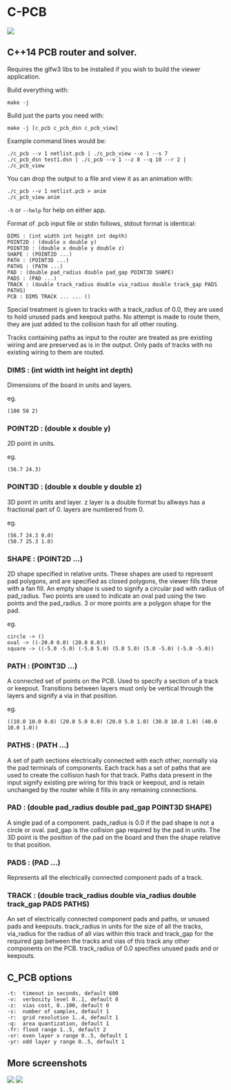 # C-PCB

![](./test3.png)

## C++14 PCB router and solver.

Requires the glfw3 libs to be installed if you wish to build the viewer
application.

Build everything with:

```
make -j
```

Build just the parts you need with:

```
make -j [c_pcb c_pcb_dsn c_pcb_view]
```

Example command lines would be:

```
./c_pcb --v 1 netlist.pcb | ./c_pcb_view --o 1 --s 7
./c_pcb_dsn test1.dsn | ./c_pcb --v 1 --z 8 --q 10 --r 2 | ./c_pcb_view
```

You can drop the output to a file and view it as an animation with:

```
./c_pcb --v 1 netlist.pcb > anim
./c_pcb_view anim
```

`-h` or `--help` for help on either app.

Format of .pcb input file or stdin follows, stdout format is identical:

```
DIMS : (int width int height int depth)
POINT2D : (double x double y)
POINT3D : (double x double y double z)
SHAPE : (POINT2D ...)
PATH : (POINT3D ...)
PATHS : (PATH ...)
PAD : (double pad_radius double pad_gap POINT3D SHAPE)
PADS : (PAD ...)
TRACK : (double track_radius double via_radius double track_gap PADS PATHS)
PCB : DIMS TRACK ... ... ()
```

Special treatment is given to tracks with a track_radius of 0.0, they are used
to hold unused pads and keepout paths. No attempt is made to route them, they
are just added to the collision hash for all other routing.

Tracks containing paths as input to the router are treated as pre existing
wiring and are preserved as is in the output. Only pads of tracks with no
existing wiring to them are routed.

### DIMS : (int width int height int depth)

Dimensions of the board in units and layers.

eg.

```
(100 50 2)
```

### POINT2D : (double x double y)

2D point in units.

eg.

```
(56.7 24.3)
```

### POINT3D : (double x double y double z)

3D point in units and layer. z layer is a double format bu allways has a
fractional part of 0. layers are numbered from 0.

eg.

```
(56.7 24.3 0.0)
(50.7 25.3 1.0)
```

### SHAPE : (POINT2D ...)

2D shape specified in relative units. These shapes are used to represent pad
polygons, and are specified as closed polygons, the viewer fills these with a
fan fill. An empty shape is used to signify a circular pad with radius of
pad_radius. Two points are used to indicate an oval pad using the two points
and the pad_radius. 3 or more points are a polygon shape for the pad.

eg.

```
circle -> ()
oval -> ((-20.0 0.0) (20.0 0.0))
square -> ((-5.0 -5.0) (-5.0 5.0) (5.0 5.0) (5.0 -5.0) (-5.0 -5.0))
```

### PATH : (POINT3D ...)

A connected set of points on the PCB. Used to specify a section of a track or
keepout. Transitions between layers must only be vertical through the layers
and signify a via in that position.

eg.

```
((10.0 10.0 0.0) (20.0 5.0 0.0) (20.0 5.0 1.0) (30.0 10.0 1.0) (40.0 10.0 1.0))
```

### PATHS : (PATH ...)

A set of path sections electrically connected with each other, normally via the
pad terminals of components. Each track has a set of paths that are used to
create the collision hash for that track. Paths data present in the input
signify existing pre wiring for this track or keepout, and is retain unchanged
by the router while it fills in any remaining connections.

### PAD : (double pad_radius double pad_gap POINT3D SHAPE)

A single pad of a component. pads_radius is 0.0 if the pad shape is not a
circle or oval. pad_gap is the collision gap required by the pad in units. The
3D point is the position of the pad on the board and then the shape relative to
that position.

### PADS : (PAD ...)

Represents all the electrically connected component pads of a track.

### TRACK : (double track_radius double via_radius double track_gap PADS PATHS)

An set of electrically connected component pads and paths, or unused pads and
keepouts. track_radius in units for the size of all the tracks, via_radius for
the radius of all vias within this track and track_gap for the required gap
between the tracks and vias of this track any other components on the PCB.
track_radius of 0.0 specifies unused pads and or keepouts.

## C_PCB options

```
-t:  timeout in seconds, default 600
-v:  verbosity level 0..1, default 0
-z:  vias cost, 0..100, default 0
-s:  number of samples, default 1
-r:  grid resolution 1..4, default 1
-q:  area quantization, default 1
-fr: flood range 1..5, default 2
-xr: even layer x range 0..5, default 1
-yr: odd layer y range 0..5, default 1
```

## More screenshots
![](./test5.png)
![](./test1.png)

